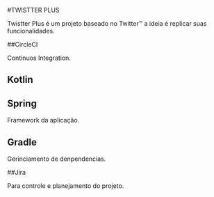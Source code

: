 #TWISTTER PLUS 
<p> Twistter Plus é um projeto baseado no Twitter™ a ideia é replicar suas funcionalidades.</p>

##CircleCI
<p>Continuos Integration.</p>

## Kotlin

## Spring
<p> Framework da aplicação.</p>

## Gradle
<p> Gerinciamento de denpendencias.</p>

##Jira
<p> Para controle e planejamento do projeto.</p>